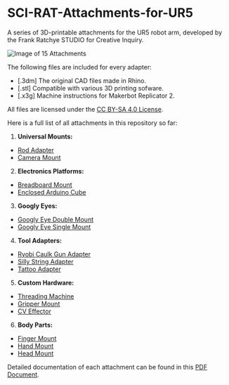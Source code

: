 # SCI-RAT-Attachments-for-UR5
A series of 3D-printable attachments for the UR5 robot arm, developed by the Frank Ratchye STUDIO for Creative Inquiry.

![Image of 15 Attachments](https://github.com/johnchoi313/SCI-RAT-Attachments-for-UR5/blob/master/Images/lo_SCI-RAT.jpg)

The following files are included for every adapter:
  * [.3dm] The original CAD files made in Rhino.
  * [.stl] Compatible with various 3D printing sofware.
  * [.x3g] Machine instructions for Makerbot Replicator 2.

All files are licensed under the [CC BY-SA 4.0 License](https://creativecommons.org/licenses/by-sa/4.0/).

Here is a full list of all attachments in this repository so far:

1. **Universal Mounts:**
  * [Rod Adapter](https://github.com/johnchoi313/SCI-RAT-Attachments-for-UR5/tree/master/Attachments/Universal%20Mounts/Rod%20Adapter)
  * [Camera Mount](https://github.com/johnchoi313/SCI-RAT-Attachments-for-UR5/tree/master/Attachments/Universal%20Mounts/Camera%20Mount)
2. **Electronics Platforms:**
  * [Breadboard Mount](https://github.com/johnchoi313/SCI-RAT-Attachments-for-UR5/tree/master/Attachments/Electronics%20Platforms/Breadboard%20Mount)
  * [Enclosed Arduino Cube](https://github.com/johnchoi313/SCI-RAT-Attachments-for-UR5/tree/master/Attachments/Electronics%20Platforms/Enclosed%20Arduino%20Cube)
3. **Googly Eyes:** 
  * [Googly Eye Double Mount](https://github.com/johnchoi313/SCI-RAT-Attachments-for-UR5/tree/master/Attachments/Googly%20Eyes)
  * [Googly Eye Single Mount](https://github.com/johnchoi313/SCI-RAT-Attachments-for-UR5/tree/master/Attachments/Googly%20Eyes)
4. **Tool Adapters:**
  * [Ryobi Caulk Gun Adapter](https://github.com/johnchoi313/SCI-RAT-Attachments-for-UR5/tree/master/Attachments/Tool%20Adapters/Ryobi%20Caulk%20Gun%20Adapter)
  * [Silly String Adapter](https://github.com/johnchoi313/SCI-RAT-Attachments-for-UR5/tree/master/Attachments/Tool%20Adapters/Silly%20String%20Adapter)
  * [Tattoo Adapter](https://github.com/johnchoi313/SCI-RAT-Attachments-for-UR5/tree/master/Attachments/Tool%20Adapters/Tattoo%20Adapter)
5. **Custom Hardware:**
  * [Threading Machine](https://github.com/johnchoi313/SCI-RAT-Attachments-for-UR5/tree/master/Attachments/Custom%20Hardware/Threading%20Hand)
  * [Gripper Mount](https://github.com/johnchoi313/SCI-RAT-Attachments-for-UR5/tree/master/Attachments/Custom%20Hardware/Gripper%20Mount)
  * [CV Effector](https://github.com/johnchoi313/SCI-RAT-Attachments-for-UR5/tree/master/Attachments/Custom%20Hardware/CV%20Effector)
6. **Body Parts:**
  * [Finger Mount](https://github.com/johnchoi313/SCI-RAT-Attachments-for-UR5/tree/master/Attachments/Body%20Parts/FingerMount)
  * [Hand Mount](https://github.com/johnchoi313/SCI-RAT-Attachments-for-UR5/tree/master/Attachments/Universal%20Mounts/Rod%20Adapter)
  * [Head Mount](https://github.com/johnchoi313/SCI-RAT-Attachments-for-UR5/tree/master/Attachments/Body%20Parts/Head%20Mount)

Detailed documentation of each attachment can be found in this [PDF Document](https://github.com/johnchoi313/SCI-RAT-Attachments-for-UR5/blob/master/SCI-RAT%20Adapters%202016.pdf).
